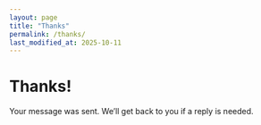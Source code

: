 ```yaml
---
layout: page
title: "Thanks"
permalink: /thanks/
last_modified_at: 2025-10-11
---
```


# Thanks!
Your message was sent. We’ll get back to you if a reply is needed.
